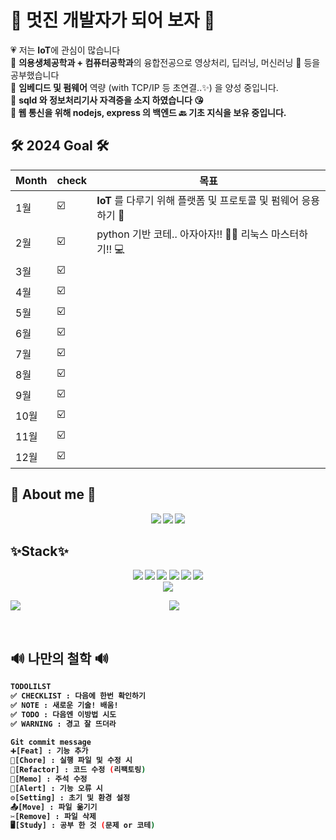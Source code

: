 <div>
<h1>🚀 멋진 개발자가 되어 보자 🚀</h1>
💗 저는 <b>IoT</b>에 관심이 많습니다 </br>
🧡 <b>의용생체공학과 + 컴퓨터공학과</b>의 융합전공으로 영상처리, 딥러닝, 머신러닝 🩻 등을 공부했습니다 </br>
💙 <b>임베디드 및 펌웨어</b> 역량 (with TCP/IP 등 초연결..✨) 을 양성 중입니다. </br>
💛 <b>sqld 와 정보처리기사 자격증<b>을 소지 하였습니다 😘 </br>
💚 웹 통신을 위해 nodejs, express 의 백엔드 🔙 기초 지식을 보유 중입니다. </br>

</div>
 <h2>🛠️ 2024 Goal 🛠️</h2>
 
| Month | check | 목표 |
| ------ | -- | ----------- |
| 1월 | ☑️ | <b>IoT</b> 를 다루기 위해 플랫폼 및 프로토콜 및 펌웨어 응용하기 📲 |
| 2월 | ☑️ | python 기반 코테.. 아자아자!! 👩‍💻 리눅스 마스터하기!! 💻 |
| 3월 | ☑️ |  |
| 4월 | ☑️ |  |
| 5월 | ☑️ |  |
| 6월 | ☑️ |  |
| 7월 | ☑️ |  |
| 8월 | ☑️ |  |
| 9월 | ☑️ |  |
| 10월 | ☑️ |  |
| 11월 | ☑️ |  |
| 12월 | ☑️ |  |

<h2>🐸 About me 🐸</h2>
<div align="center">
<a href="https://alpaca-gt.tistory.com"><img src="https://img.shields.io/badge/tistory-6E9F18?style=flat-square&logo=tistory&logoColor=white&link=https://alpaca-gt.tistory.com"/></a>
<a href="https://github.com/gani0325"><img src="https://img.shields.io/badge/github-181717?style=flat-square&logo=github&logoColor=white&link=https://github.com/gani0325"/></a>
<a href="https://www.notion.so/40b67f33d22b42c9852cbe99cac32a92?pvs=4"><img src="https://img.shields.io/badge/notion-4285F4?style=flat-square&logo=notion&logoColor=white&link=https://www.notion.so/40b67f33d22b42c9852cbe99cac32a92?pvs=4"/></a>
</div>

<h2>✨Stack✨</h2>
<div align="center">
<img src="https://img.shields.io/badge/-python-success"> 
<img src="https://img.shields.io/badge/-IoT-blueviolet">
<img src="https://img.shields.io/badge/-OpenCV-red">
<img src="https://img.shields.io/badge/-MachineLearning-green">
<img src="https://img.shields.io/badge/-Embedded-pink">
<img src="https://img.shields.io/badge/-Raspberrypi-ff69b4"> </br>
<img src="https://hits.seeyoufarm.com/api/count/incr/badge.svg?url=https%3A%2F%2Fgithub.com%2Fgani0325&count_bg=%239473E7&title_bg=%233644E9&icon=&icon_color=%23E7E7E7&title=hits&edge_flat=false)](https://github.com/gani0325"/></a> </br>


<img align="left" src="https://github-readme-stats.vercel.app/api?username=gani0325&show_icons=true&theme=radical"/></a>
<a href="https://solved.ac/gani0325"><img src="http://mazassumnida.wtf/api/v2/generate_badge?boj=gani0325&theme=dark"/></a>
</div>

<br>
<h2>🔊 나만의 철학 🔊</h2>
	
```bash
TODOLILST
✅ CHECKLIST : 다음에 한번 확인하기
✅ NOTE : 새로운 기술! 배움!
✅ TODO : 다음엔 이방법 시도
✅ WARNING : 경고 잘 뜨더라

Git commit message
➕[Feat] : 기능 추가
🚀[Chore] : 실행 파일 및 수정 시 
🚧[Refactor] : 코드 수정 (리팩토링)
📃[Memo] : 주석 수정
🚨[Alert] : 기능 오류 시
⚙️[Setting] : 초기 및 환경 설정
📤[Move] : 파일 옮기기
✂️[Remove] : 파일 삭제
🖥️[Study] : 공부 한 것 (문제 or 코테)
```

